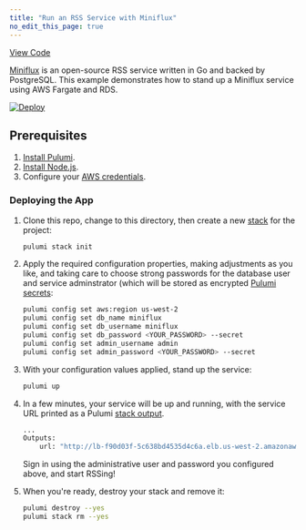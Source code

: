 ```yaml
---
title: "Run an RSS Service with Miniflux"
no_edit_this_page: true
---
```


<!-- WARNING: this page was generated by a tool. Do not edit it by hand. -->
<!-- To change it, please see https://github.com/pulumi/docs/tree/master/tools/mktutorial. -->

<p class="mb-4 flex">
    <a class="flex flex-wrap items-center rounded text-xs text-white bg-blue-600 border-2 border-blue-600 px-2 mr-2 whitespace-no-wrap hover:text-white" style="height: 32px" href="https://github.com/pulumi/examples/tree/master/aws-ts-pulumi-miniflux" target="_blank">
        <span><i class="fab fa-github pr-2"></i> View Code</span>
    </a>

</p>


[Miniflux](https://miniflux.app/) is an open-source RSS service written in Go and backed by PostgreSQL. This example demonstrates how to stand up a Miniflux service using AWS Fargate and RDS.

[![Deploy](https://get.pulumi.com/new/button.svg)](https://app.pulumi.com/new)

## Prerequisites

1. [Install Pulumi](https://www.pulumi.com/docs/get-started/install/).
1. [Install Node.js](https://www.pulumi.com/docs/intro/languages/javascript/).
1. Configure your [AWS credentials](https://www.pulumi.com/docs/intro/cloud-providers/aws/setup/).

### Deploying the App

1. Clone this repo, change to this directory, then create a new [stack](https://www.pulumi.com/docs/intro/concepts/stack/) for the project:

    ```bash
    pulumi stack init
    ```

1. Apply the required configuration properties, making adjustments as you like, and taking care to choose strong passwords for the database user and service adminstrator (which will be stored as encrypted [Pulumi secrets](https://www.pulumi.com/docs/intro/concepts/config/):

    ```bash
    pulumi config set aws:region us-west-2
    pulumi config set db_name miniflux
    pulumi config set db_username miniflux
    pulumi config set db_password <YOUR_PASSWORD> --secret
    pulumi config set admin_username admin
    pulumi config set admin_password <YOUR_PASSWORD> --secret
    ```

1. With your configuration values applied, stand up the service:

    ```bash
    pulumi up
    ```

1. In a few minutes, your service will be up and running, with the service URL printed as a Pulumi [stack output](https://www.pulumi.com/docs/intro/concepts/stack/#outputs).

    ```bash
    ...
    Outputs:
        url: "http://lb-f90d03f-5c638bd4535d4c6a.elb.us-west-2.amazonaws.com:8080"
    ```

    Sign in using the administrative user and password you configured above, and start RSSing!

1. When you're ready, destroy your stack and remove it:

    ```bash
    pulumi destroy --yes
    pulumi stack rm --yes
    ```


